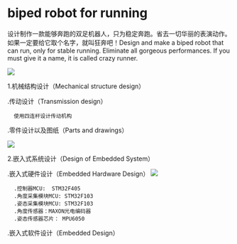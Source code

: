 # biped robot for running
设计制作一款能够奔跑的双足机器人，只为稳定奔跑。省去一切华丽的表演动作。如果一定要给它取个名字，就叫狂奔吧！Design and make a biped robot that can run, only for stable running. Eliminate all gorgeous performances. If you must give it a name, it is called crazy runner.

![](https://github.com/yuan5/-biped-robot-for-running-/blob/master/image/robot.png)

1.机械结构设计（Mechanical structure design）

  .传动设计（Transmission design）
  
      使用四连杆设计传动机构
      
  .零件设计以及图纸（Parts and drawings）
  
   ![](https://github.com/yuan5/-biped-robot-for-running-/blob/master/image/drawing.png)
   
2.嵌入式系统设计（Design of Embedded System）
  
  .嵌入式硬件设计（Embedded Hardware Design）
![](https://github.com/yuan5/-biped-robot-for-running-/blob/master/image/hardware.png) 

      .控制器MCU:  STM32F405
      .角度采集模块MCU: STM32F103
      .姿态采集模块MCU: STM32F103
      .角度传感器：MAXON光电编码器
      .姿态传感器芯片： MPU6050

  
  .嵌入式软件设计（Embedded  Design）
